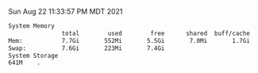 Sun Aug 22 11:33:57 PM MDT 2021
```bash
System Memory
               total        used        free      shared  buff/cache   available
Mem:           7.7Gi       552Mi       5.5Gi       7.0Mi       1.7Gi       6.8Gi
Swap:          7.6Gi       223Mi       7.4Gi
System Storage
641M	.
```
